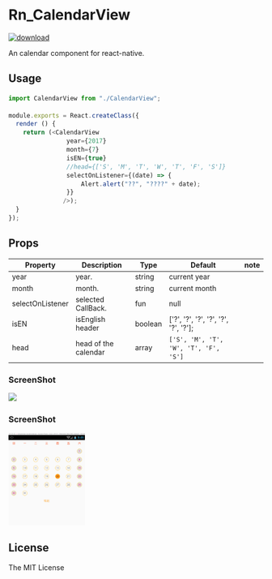 # Rn_CalendarView
[![download][download-image]][download-url]

[npm-image]:https://github.com/wisn-mirror/Rn_CalendarView
[npm-url]:https://github.com/wisn-mirror/Rn_CalendarView
[download-image]: https://github.com/wisn-mirror/Rn_CalendarView
[download-url]: https://github.com/wisn-mirror/Rn_CalendarView

An  calendar component for react-native.

## Usage

```js
import CalendarView from "./CalendarView";

module.exports = React.createClass({
  render () {
    return (<CalendarView
                year={2017}
                month={7}
                isEN={true}
                //head={['S', 'M', 'T', 'W', 'T', 'F', 'S']}
                selectOnListener={(date) => {
                    Alert.alert("??", "????" + date);
                }}
               />);
  }
});
```

## Props

Property  | Description | Type | Default | note
----------|-------------|------|---------|------
year | year. | string | current year |
month | month. | string | current month |
selectOnListener | selected CallBack. | fun | null |
isEN | isEnglish header | boolean | ['?', '?', '?', '?', '?', '?', '?']; |
head | head of the calendar | array | `['S', 'M', 'T', 'W', 'T', 'F', 'S']` |


### ScreenShot

<img width="30%" src="./img/screenshot_en.jpg" />

### ScreenShot

<img width="30%" src="./img/screenshot.jpg" />

## License

The MIT License
